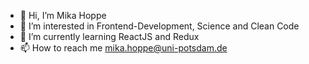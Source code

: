 - 👋 Hi, I’m Mika Hoppe
- 👀 I’m interested in Frontend-Development, Science and Clean Code
- 🌱 I’m currently learning ReactJS and Redux
- 📫 How to reach me mika.hoppe@uni-potsdam.de
